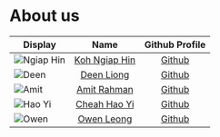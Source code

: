 # About us

| Display                                        |              Name              |               Github Profile                | 
|------------------------------------------------|:------------------------------:|:-------------------------------------------:|
| ![Ngiap Hin](https://github.com/kohnh.png)     | [Koh Ngiap Hin](./ngiaphin.md) |     [Github](https://github.com/kohnh)      |         
| ![Deen](https://github.com/deenliong.png)      |    [Deen Liong](./deen.md)     |   [Github](https://github.com/deenliong)    |                       
| ![Amit](https://github.com/amitrahman1026.png) |    [Amit Rahman](./amit.md)    | [Github](https://github.com/amitrahman1026) |                       
| ![Hao Yi](https://github.com/CheahHaoYi.png)   |   [Cheah Hao Yi](./haoyi.md)   |   [Github](https://github.com/CheahHaoYi)   |                       
| ![Owen](https://github.com/owenl131.png)       |    [Owen Leong](./owen.md)     |    [Github](https://github.com/owenl131)    |                       

